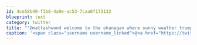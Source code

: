 ```yaml
---
id: 4ce58b49-f3b8-4a9e-ac53-7caa0f173132
blueprint: text
category: twitter
title: "'@mattashwood welcome to the okanagan where sunny weather trumps schedules"
caption: '<span class="username username_linked">@<a href="https://twitter.com/mattashwood" title="Matt Ashwood">mattashwood</a></span> welcome to the okanagan where sunny weather trumps schedules'
---
```

